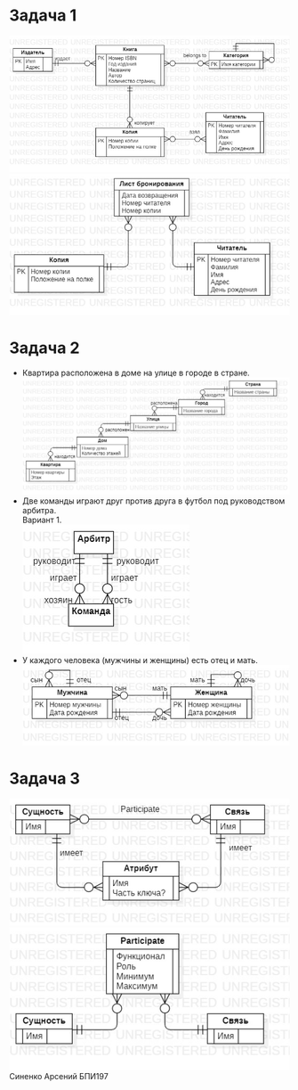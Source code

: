 # Задача 1
<code>![ER диаграмма для библиотечной системы](/Practice%202/Sinenko_Arseniy_BPI197/img/1.1.jpg "ER диаграмма для библиотечной системы")
</code><br>
<code>![ER диаграмма для библиотечной системы](/Practice%202/Sinenko_Arseniy_BPI197/img/1.2.jpg "ER диаграмма для библиотечной системы")
</code><br>
# Задача 2
* Квартира расположена в доме на улице в городе в стране.<br>
<code>![ER диаграмма](/Practice%202/Sinenko_Arseniy_BPI197/img/2.1.jpg "ER диаграмма")
</code><br>
* Две команды играют друг против друга в футбол под руководством арбитра.<br>
Вариант 1.<br>
<code>![ER диаграмма](/Practice%202/Sinenko_Arseniy_BPI197/img/2.2.jpg "ER диаграмма")
</code><br>
* У каждого человека (мужчины и женщины) есть отец и мать.<br>
<code>![ER диаграмма](/Practice%202/Sinenko_Arseniy_BPI197/img/2.3.jpg "ER диаграмма")
</code><br>
# Задача 3
<code>![ER диаграмма](/Practice%202/Sinenko_Arseniy_BPI197/img/3.1.jpg "ER диаграмма")
</code><br>
<code>![ER диаграмма](/Practice%202/Sinenko_Arseniy_BPI197/img/3.2.jpg "ER диаграмма")
</code><br>
Синенко Арсений БПИ197
